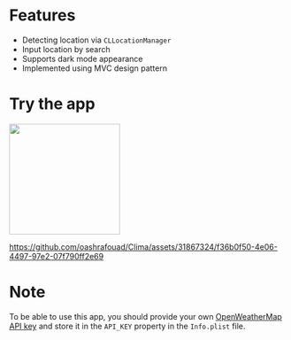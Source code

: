 # Features
* Detecting location via `CLLocationManager`
* Input location by search
* Supports dark mode appearance
* Implemented using MVC design pattern

# Try the app
<a href="https://testflight.apple.com/join/Hur0unyb">
  <img src="https://github.com/oashrafouad/Todoey/assets/31867324/3592a312-3878-44e1-a15e-931e57265a03" width="200">
</a>

https://github.com/oashrafouad/Clima/assets/31867324/f36b0f50-4e06-4497-97e2-07f790ff2e69

# Note
To be able to use this app, you should provide your own [OpenWeatherMap API key](https://openweathermap.org/api) and store it in the `API_KEY` property in the `Info.plist` file.

